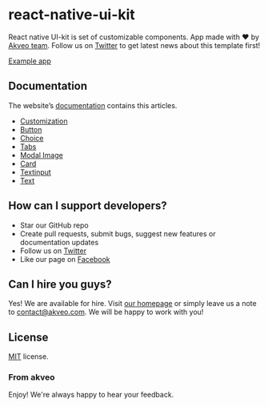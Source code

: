 # react-native-ui-kit
React native UI-kit is set of customizable components.
App made with :heart: by [Akveo team](http://akveo.com/). 
Follow us on [Twitter](https://twitter.com/akveo_inc) to get latest news about this template first!

[Example app](https://github.com/akveo-private/react-native-ui-kit-demo-app)

## Documentation
The website’s [documentation](https://akveo-private.github.io/react-native-ui-kit/) contains this articles.
- [Customization](https://akveo-private.github.io/react-native-ui-kit/articles/customization/)
- [Button](https://akveo-private.github.io/react-native-ui-kit/articles/button/)
- [Choice](https://akveo-private.github.io/react-native-ui-kit/articles/choice/)
- [Tabs](https://akveo-private.github.io/react-native-ui-kit/articles/tab/)
- [Modal Image](https://akveo-private.github.io/react-native-ui-kit/articles/image/)
- [Card](https://akveo-private.github.io/react-native-ui-kit/articles/card/)
- [Textinput](https://akveo-private.github.io/react-native-ui-kit/articles/input/)
- [Text](https://akveo-private.github.io/react-native-ui-kit/articles/text)

## How can I support developers?
- Star our GitHub repo
- Create pull requests, submit bugs, suggest new features or documentation updates
- Follow us on [Twitter](https://twitter.com/akveo_inc)
- Like our page on [Facebook](https://www.facebook.com/akveo/)

## Can I hire you guys?
Yes! We are available for hire. Visit [our homepage](http://akveo.com/) or simply leave us a note to contact@akveo.com. We will be happy to work with you!

License
-------------
<a href=/LICENSE.txt target="_blank">MIT</a> license.

### From akveo

Enjoy!
We're always happy to hear your feedback.
